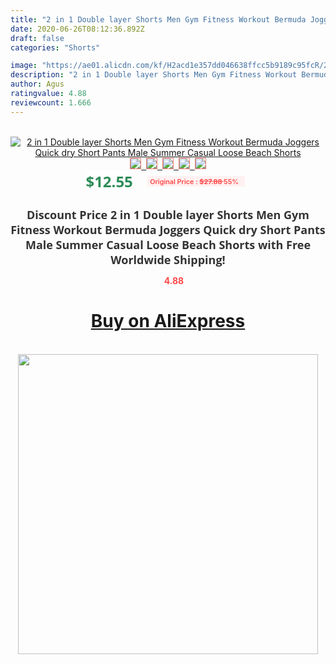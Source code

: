 ```yaml
---
title: "2 in 1 Double layer Shorts Men Gym Fitness Workout Bermuda Joggers Quick dry Short Pants Male Summer Casual Loose Beach Shorts"
date: 2020-06-26T08:12:36.892Z
draft: false
categories: "Shorts"

image: "https://ae01.alicdn.com/kf/H2acd1e357dd046638ffcc5b9189c95fcR/2-in-1-Double-layer-Shorts-Men-Gym-Fitness-Workout-Bermuda-Joggers-Quick-dry-Short-Pants.jpg"
description: "2 in 1 Double layer Shorts Men Gym Fitness Workout Bermuda Joggers Quick dry Short Pants Male Summer Casual Loose Beach Shorts"
author: Agus
ratingvalue: 4.88
reviewcount: 1.666
---
```

<br>
<div style="text-align: center;">
<a href="https://s.click.aliexpress.com/e/_9J4nUp" target="_blank" rel="nofollow noopener noreferrer"><img alt="2 in 1 Double layer Shorts Men Gym Fitness Workout Bermuda Joggers Quick dry Short Pants Male Summer Casual Loose Beach Shorts" class="magnifier-image" src="https://ae01.alicdn.com/kf/H2acd1e357dd046638ffcc5b9189c95fcR/2-in-1-Double-layer-Shorts-Men-Gym-Fitness-Workout-Bermuda-Joggers-Quick-dry-Short-Pants.jpg_640x640.jpg">
<br>
<img style="border:1px solid salmon" src="https://ae01.alicdn.com/kf/H2acd1e357dd046638ffcc5b9189c95fcR/2-in-1-Double-layer-Shorts-Men-Gym-Fitness-Workout-Bermuda-Joggers-Quick-dry-Short-Pants.jpg_120x120.jpg">&nbsp;&nbsp;<img style="border:1px solid salmon" src="https://ae01.alicdn.com/kf/Hb212883b6a664b20ae1e0300290f97782/2-in-1-Double-layer-Shorts-Men-Gym-Fitness-Workout-Bermuda-Joggers-Quick-dry-Short-Pants.jpg_120x120.jpg">&nbsp;&nbsp;<img style="border:1px solid salmon" src="https://ae01.alicdn.com/kf/Hce33dcff59e9468da40449156db8f03fj/2-in-1-Double-layer-Shorts-Men-Gym-Fitness-Workout-Bermuda-Joggers-Quick-dry-Short-Pants.jpg_120x120.jpg">&nbsp;&nbsp;<img style="border:1px solid salmon" src="https://ae01.alicdn.com/kf/H65040581a1a343bfadc136192bc17d47J/2-in-1-Double-layer-Shorts-Men-Gym-Fitness-Workout-Bermuda-Joggers-Quick-dry-Short-Pants.jpg_120x120.jpg">&nbsp;&nbsp;<img style="border:1px solid salmon" src="https://ae01.alicdn.com/kf/H3704cb4ce0d44f0287e9b86a5fc91ff7G/2-in-1-Double-layer-Shorts-Men-Gym-Fitness-Workout-Bermuda-Joggers-Quick-dry-Short-Pants.jpg_120x120.jpg"></a></div><br0>
<div style="text-align: center;"><span style="background-color: white; border: 0px; box-sizing: border-box; color: seagreen; display: inline-block; font-family: &quot;open sans&quot; , &quot;arial&quot; , &quot;helvetica&quot; , sans-serif , &quot;heiti&quot;; font-size: 24px; font-stretch: inherit; font-weight: 700; line-height: inherit; margin: 0px 10px 0px 0px; padding: 0px; vertical-align: middle;">$12.55 </span>
<span style="background: rgb(255 , 241 , 241); border-radius: 3px; border: 0px; box-sizing: border-box; color: #ff4747; display: inline-block; font-family: inherit; font-size: 12px; font-stretch: inherit; font-style: inherit; font-variant: inherit; font-weight: 600; line-height: inherit; margin: 0px; padding: 2px 5px; transform: scale(0.9); vertical-align: middle;">Original Price : <b style="text-decoration: line-through;">$27.88 </b> 55%&nbsp;&nbsp;</span></div>
<h1 style="color: #333333; display: inline-block; font-family: &quot;open sans&quot; , &quot;arial&quot; , &quot;helvetica&quot; , sans-serif , &quot;heiti&quot;; font-size: 18px; font-stretch: inherit; font-weight: 700; text-align: center;">Discount Price 2 in 1 Double layer Shorts Men Gym Fitness Workout Bermuda Joggers Quick dry Short Pants Male Summer Casual Loose Beach Shorts with Free Worldwide Shipping!</h1>
<div style="color: #ff4747; text-align: center;">
<img src="https://4.bp.blogspot.com/-M0ZcTcb-5uY/XleCXlxnR4I/AAAAAAAAAEc/OrjgMkXV1oMQFaCRZj5HQwOCBcu3w1FegCPcBGAYYCw/s1600/star.png" style="height: 15px;">&nbsp;<b>4.88</b></div>
<div class="button_cont" align="center"><a class="buynow_a" href="https://s.click.aliexpress.com/e/_9J4nUp" target="_blank" rel="nofollow noopener noreferrer"><H1>Buy on AliExpress</H1></a></div><br>
<div class="separator" style="clear: both; text-align: center;">
<img src="https://lh3.googleusercontent.com/-pTy5HemUv9M/XlePHvY0dAI/AAAAAAAAAE4/0nX5iRUoIWY8eMW9Dpxeirr157OZliDIgCLcBGAsYHQ/s1600/badge.gif" width="480">
</div>
